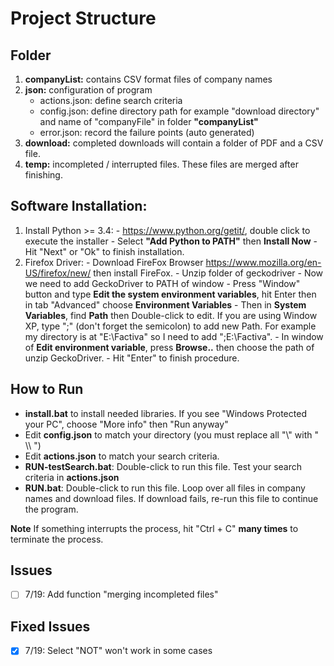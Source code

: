 # Project Structure
## Folder
 1. __companyList:__ contains CSV format files of company names
 2. __json:__ configuration of program
    - actions.json: define search criteria
    - config.json: define directory path for example "download directory" and name of "companyFile" in folder __"companyList"__
    - error.json: record the failure points (auto generated)
 3. __download:__ completed downloads will contain a folder of PDF and a CSV file.   
 4. __temp:__ incompleted / interrupted files. These files are merged after finishing.

## Software Installation:
  1. Install Python >= 3.4:
    - https://www.python.org/getit/, double click to execute the installer
    - Select __"Add Python to PATH"__ then __Install Now__
    - Hit "Next" or "Ok" to finish installation.
  2. Firefox Driver:
    - Download FireFox Browser https://www.mozilla.org/en-US/firefox/new/ then install FireFox.
    - Unzip folder of geckodriver
    - Now we need to add GeckoDriver to PATH of window
    - Press "Window" button and type __Edit the system environment variables__, hit Enter then in tab "Advanced" choose __Environment Variables__
    - Then in __System Variables__, find __Path__ then Double-click to edit. If you are using Window XP, type ";<Path>" (don't forget the semicolon) to add new Path. For example my directory is at "E:\\Factiva" so I need to add ";E:\\Factiva".
    - In window of __Edit environment variable__, press __Browse..__ then choose the path of unzip GeckoDriver.
    - Hit "Enter" to finish procedure.

## How to Run
- __install.bat__ to install needed libraries. If you see "Windows Protected your PC", choose "More info" then "Run anyway"
- Edit __config.json__  to match your directory (you must replace all "\\" with " \\\ ")  
- Edit __actions.json__ to match your search criteria.
- __RUN-testSearch.bat__: Double-click to run this file. Test your search criteria in __actions.json__
- __RUN.bat__: Double-click to run this file. Loop over all files in company names and download files. If download fails, re-run this file to continue the program.

__Note__ If something interrupts the process, hit "Ctrl + C" __many times__ to terminate the process.

## Issues
- [ ] 7/19: Add function "merging incompleted files"

## Fixed Issues
- [x] 7/19: Select "NOT" won't work in some cases
